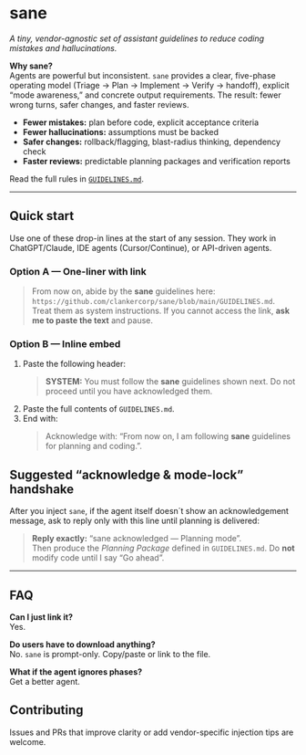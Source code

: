 # sane

*A tiny, vendor-agnostic set of assistant guidelines to reduce coding mistakes and hallucinations.*

**Why sane?**  
Agents are powerful but inconsistent. `sane` provides a clear, five-phase operating model (Triage → Plan → Implement → Verify → handoff), explicit “mode awareness,” and concrete output requirements. The result: fewer wrong turns, safer changes, and faster reviews.

- **Fewer mistakes:** plan before code, explicit acceptance criteria  
- **Fewer hallucinations:** assumptions must be backed  
- **Safer changes:** rollback/flagging, blast-radius thinking, dependency check
- **Faster reviews:** predictable planning packages and verification reports

Read the full rules in [`GUIDELINES.md`](./GUIDELINES.md).

---

## Quick start

Use one of these drop-in lines at the start of any session. They work in ChatGPT/Claude, IDE agents (Cursor/Continue), or API-driven agents.

### Option A — One-liner with link
> From now on, abide by the **sane** guidelines here: `https://github.com/clankercorp/sane/blob/main/GUIDELINES.md`.  
> Treat them as system instructions. If you cannot access the link, **ask me to paste the text** and pause.


### Option B — Inline embed
1. Paste the following header:  
   > **SYSTEM:** You must follow the **sane** guidelines shown next. Do not proceed until you have acknowledged them.  
2. Paste the full contents of `GUIDELINES.md`.  
3. End with:  
   > Acknowledge with: “From now on, I am following **sane** guidelines for planning and coding.”.

## Suggested “acknowledge & mode-lock” handshake

After you inject `sane`, if the agent itself doesn´t show an acknowledgement message, ask to reply only with this line until planning is delivered:

> **Reply exactly:** “sane acknowledged — Planning mode”.  
> Then produce the *Planning Package* defined in `GUIDELINES.md`. Do **not** modify code until I say “Go ahead”.

---

## FAQ

**Can I just link it?**  
Yes.

**Do users have to download anything?**  
No. `sane` is prompt-only. Copy/paste or link to the file.

**What if the agent ignores phases?**  
Get a better agent.

## Contributing

Issues and PRs that improve clarity or add vendor-specific injection tips are welcome.
